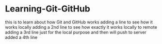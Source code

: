 # Learning-Git-GitHub
this is to learn about how Git and GitHub works 
adding a line to see how it works locally
adding a 2nd line to see how exactly it works locally to remote
adding a 3rd line just for the local purpose and then will push to server
added a 4th line